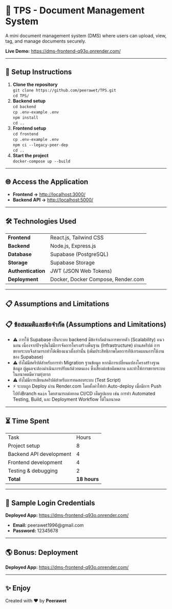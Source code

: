 <h1>📄 TPS - Document Management System</h1>

<p>A mini document management system (DMS) where users can upload, view, tag, and manage documents securely.</p>

<p><strong>Live Demo:</strong> <a href="https://dms-frontend-q93o.onrender.com/" target="_blank">https://dms-frontend-q93o.onrender.com/</a></p>

<hr>

<h2>🚀 Setup Instructions</h2>

<ol>
  <li><strong>Clone the repository</strong><br>
    <code>git clone https://github.com/peerawet/TPS.git</code><br>
    <code>cd TPS/</code>
  </li>

  <li><strong>Backend setup</strong><br>
    <code>cd backend</code><br>
    <code>cp .env-example .env</code><br>
    <code>npm install</code><br>
    <code>cd ..</code>
  </li>

  <li><strong>Frontend setup</strong><br>
    <code>cd frontend</code><br>
    <code>cp .env-example .env</code><br>
    <code>npm ci --legacy-peer-dep</code><br>
    <code>cd ..</code>
  </li>

  <li><strong>Start the project</strong><br>
    <code>docker-compose up --build</code>
  </li>
</ol>

<hr>

<h2>🌐 Access the Application</h2>

<ul>
  <li><strong>Frontend →</strong> <a href="http://localhost:3000/" target="_blank">http://localhost:3000/</a></li>
  <li><strong>Backend API →</strong> <a href="http://localhost:5000/" target="_blank">http://localhost:5000/</a></li>
</ul>

<hr>

<h2>🛠 Technologies Used</h2>

<table>
  <tr>
    <td><strong>Frontend</strong></td>
    <td>React.js, Tailwind CSS</td>
  </tr>
  <tr>
    <td><strong>Backend</strong></td>
    <td>Node.js, Express.js</td>
  </tr>
  <tr>
    <td><strong>Database</strong></td>
    <td>Supabase (PostgreSQL)</td>
  </tr>
  <tr>
    <td><strong>Storage</strong></td>
    <td>Supabase Storage</td>
  </tr>
  <tr>
    <td><strong>Authentication</strong></td>
    <td>JWT (JSON Web Tokens)</td>
  </tr>
  <tr>
    <td><strong>Deployment</strong></td>
    <td>Docker, Docker Compose, Render.com</td>
  </tr>
</table>

<hr>

<h2>📋 Assumptions and Limitations</h2>

<h2>📋 ข้อสมมติและข้อจำกัด (Assumptions and Limitations)</h2>

<ul>
  <li>⚠️ การใช้ Supabase เป็นระบบ backend มีข้อจำกัดด้านการขยายตัว (Scalability) แนวนอน เนื่องจากปัจจุบันไม่มีการจัดการโครงสร้างพื้นฐาน (Infrastructure) ผ่านสคริปต์ การขยายระบบจึงสามารถทำได้เพียงแนวตั้งเท่านั้น (เพิ่มประสิทธิภาพโดยการอัปเกรดแผนการใช้งานของ Supabase)</li>

  <li>⚠️ ยังไม่มีสคริปต์สำหรับการทำ Migration ฐานข้อมูล หากมีการเปลี่ยนแปลงโครงสร้างฐานข้อมูล ผู้ดูแลจะต้องดำเนินการปรับแก้ด้วยตนเอง ซึ่งเสี่ยงต่อข้อผิดพลาด และทำให้การขยายระบบในอนาคตมีความยุ่งยาก</li>

  <li>⚠️ ยังไม่มีการเขียนสคริปต์สำหรับการทดสอบระบบ (Test Script)</li>

  <li>⚡ ระบบถูก Deploy ผ่าน Render.com โดยตั้งค่าให้ทำ Auto-deploy เมื่อมีการ Push ไปยังBranch <code>main</code> โดยสามารถต่อยอด CI/CD เต็มรูปแบบ เช่น การทำ Automated Testing, Build, และ Deployment Workflow ได้ในอนาคต</li>
</ul>


<hr>

<h2>⏳ Time Spent</h2>

<table>
  <tr>
    <td>Task</td>
    <td>Hours</td>
  </tr>
  <tr>
    <td>Project setup</td>
    <td>8</td>
  </tr>
  <tr>
    <td>Backend API development</td>
    <td>4</td>
  </tr>
  <tr>
    <td>Frontend development</td>
    <td>4</td>
  </tr>
  <tr>
    <td>Testing &amp; debugging</td>
    <td>2</td>
  </tr>
  <tr>
    <td><strong>Total</strong></td>
    <td><strong>18 hours</strong></td>
  </tr>
</table>

<hr>

<h2>🔑 Sample Login Credentials</h2>

<p><strong>Deployed App:</strong> <a href="https://dms-frontend-q93o.onrender.com/" target="_blank">https://dms-frontend-q93o.onrender.com/</a></p>

<ul>
  <li><strong>Email:</strong> peerawet1996@gmail.com</li>
  <li><strong>Password:</strong> 12345678</li>
</ul>

<hr>

<h2>🌎 Bonus: Deployment</h2>

<p><strong>Deployed App:</strong> <a href="https://dms-frontend-q93o.onrender.com/" target="_blank">https://dms-frontend-q93o.onrender.com/</a></p>

<hr>

<h2>✨ Enjoy</h2>

<p>Created with ❤️ by <strong>Peerawet</strong></p>
